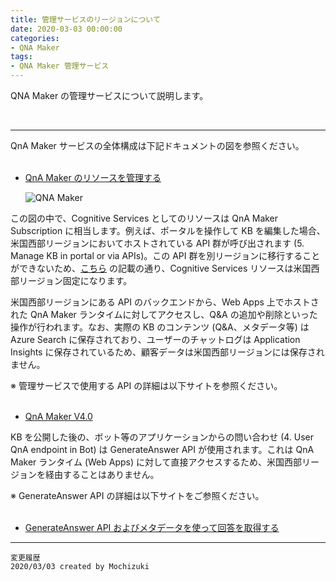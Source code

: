 ```yaml
---
title: 管理サービスのリージョンについて
date: 2020-03-03 00:00:00
categories:
- QNA Maker
tags:
- QNA Maker 管理サービス
---
```

QNA Maker の管理サービスについて説明します。
<!-- more -->
<br>

***
QnA Maker サービスの全体構成は下記ドキュメントの図を参照ください。  
 
- [QnA Maker のリソースを管理する](https://docs.microsoft.com/ja-jp/azure/cognitive-services/qnamaker/how-to/set-up-qnamaker-service-azure)  

   ![QNA Maker](https://jpaiblog.github.io/images/QNA-management-service/key-management.png)  

この図の中で、Cognitive Services としてのリソースは QnA Maker Subscription に相当します。例えば、ポータルを操作して KB を編集した場合、米国西部リージョンにおいてホストされている API 群が呼び出されます (5. Manage KB in portal or via APIs)。この API 群を別リージョンに移行することができないため、[こちら](https://docs.microsoft.com/ja-jp/azure/cognitive-services/qnamaker/how-to/set-up-qnamaker-service-azure#management-service-region) の記載の通り、Cognitive Services リソースは米国西部リージョン固定になります。  

米国西部リージョンにある API のバックエンドから、Web Apps 上でホストされた QnA Maker ランタイムに対してアクセスし、Q&A の追加や削除といった操作が行われます。なお、実際の KB のコンテンツ (Q&A、メタデータ等) は Azure Search に保存されており、ユーザーのチャットログは Application Insights に保存されているため、顧客データは米国西部リージョンには保存されません。  

※ 管理サービスで使用する API の詳細は以下サイトを参照ください。  
 
- [QnA Maker V4.0](https://westus.dev.cognitive.microsoft.com/docs/services/5a93fcf85b4ccd136866eb37/operations/5ac266295b4ccd1554da75ff)  

KB を公開した後の、ボット等のアプリケーションからの問い合わせ (4. User QnA endpoint in Bot) は GenerateAnswer API が使用されます。これは QnA Maker ランタイム (Web Apps) に対して直接アクセスするため、米国西部リージョンを経由することはありません。

※ GenerateAnswer API の詳細は以下サイトをご参照ください。  
 
- [GenerateAnswer API およびメタデータを使って回答を取得する](https://westus.dev.cognitive.microsoft.com/docs/services/5a93fcf85b4ccd136866eb37/operations/5ac266295b4ccd1554da75ff)  
***
`変更履歴`  
`2020/03/03 created by Mochizuki`  